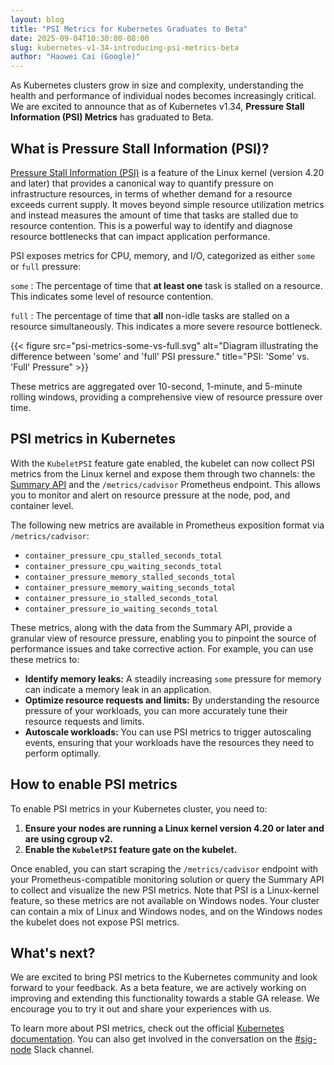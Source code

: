 ```yaml
---
layout: blog
title: "PSI Metrics for Kubernetes Graduates to Beta"
date: 2025-09-04T10:30:00-08:00
slug: kubernetes-v1-34-introducing-psi-metrics-beta
author: "Haowei Cai (Google)"
---
```


As Kubernetes clusters grow in size and complexity, understanding the health and performance of individual nodes becomes increasingly critical. We are excited to announce that as of Kubernetes v1.34, **Pressure Stall Information (PSI) Metrics** has graduated to Beta.

## What is Pressure Stall Information (PSI)?

[Pressure Stall Information (PSI)](https://docs.kernel.org/accounting/psi.html) is a feature of the Linux kernel (version 4.20 and later)
that provides a canonical way to quantify pressure on infrastructure resources,
in terms of whether demand for a resource exceeds current supply.
It moves beyond simple resource utilization metrics and instead
measures the amount of time that tasks are stalled due to resource contention.
This is a powerful way to identify and diagnose resource bottlenecks that can impact application performance.

PSI exposes metrics for CPU, memory, and I/O, categorized as either `some` or `full` pressure:

`some`
: The percentage of time that **at least one** task is stalled on a resource. This indicates some level of resource contention.

`full`
: The percentage of time that **all** non-idle tasks are stalled on a resource simultaneously. This indicates a more severe resource bottleneck.

{{< figure src="psi-metrics-some-vs-full.svg" alt="Diagram illustrating the difference between 'some' and 'full' PSI pressure." title="PSI: 'Some' vs. 'Full' Pressure" >}}

These metrics are aggregated over 10-second, 1-minute, and 5-minute rolling windows, providing a comprehensive view of resource pressure over time.

## PSI metrics in Kubernetes

With the `KubeletPSI` feature gate enabled, the kubelet can now collect PSI metrics from the Linux kernel and expose them through two channels: the [Summary API](/docs/reference/instrumentation/node-metrics#summary-api-source) and the `/metrics/cadvisor` Prometheus endpoint. This allows you to monitor and alert on resource pressure at the node, pod, and container level.

The following new metrics are available in Prometheus exposition format via `/metrics/cadvisor`:

*   `container_pressure_cpu_stalled_seconds_total`
*   `container_pressure_cpu_waiting_seconds_total`
*   `container_pressure_memory_stalled_seconds_total`
*   `container_pressure_memory_waiting_seconds_total`
*   `container_pressure_io_stalled_seconds_total`
*   `container_pressure_io_waiting_seconds_total`

These metrics, along with the data from the Summary API, provide a granular view of resource pressure, enabling you to pinpoint the source of performance issues and take corrective action. For example, you can use these metrics to:

*   **Identify memory leaks:** A steadily increasing `some` pressure for memory can indicate a memory leak in an application.
*   **Optimize resource requests and limits:** By understanding the resource pressure of your workloads, you can more accurately tune their resource requests and limits.
*   **Autoscale workloads:** You can use PSI metrics to trigger autoscaling events, ensuring that your workloads have the resources they need to perform optimally.

## How to enable PSI metrics

To enable PSI metrics in your Kubernetes cluster, you need to:

1.  **Ensure your nodes are running a Linux kernel version 4.20 or later and are using cgroup v2.**
2.  **Enable the `KubeletPSI` feature gate on the kubelet.**

Once enabled, you can start scraping the `/metrics/cadvisor` endpoint with your Prometheus-compatible monitoring solution or query the Summary API to collect and visualize the new PSI metrics. Note that PSI is a Linux-kernel feature, so these metrics are not available on Windows nodes. Your cluster can contain a mix of Linux and Windows nodes, and on the Windows nodes the kubelet does not expose PSI metrics.

## What's next?

We are excited to bring PSI metrics to the Kubernetes community and look forward to your feedback. As a beta feature, we are actively working on improving and extending this functionality towards a stable GA release. We encourage you to try it out and share your experiences with us.

To learn more about PSI metrics, check out the official [Kubernetes documentation](/docs/reference/instrumentation/understand-psi-metrics/). You can also get involved in the conversation on the [#sig-node](https://kubernetes.slack.com/messages/sig-node) Slack channel.
